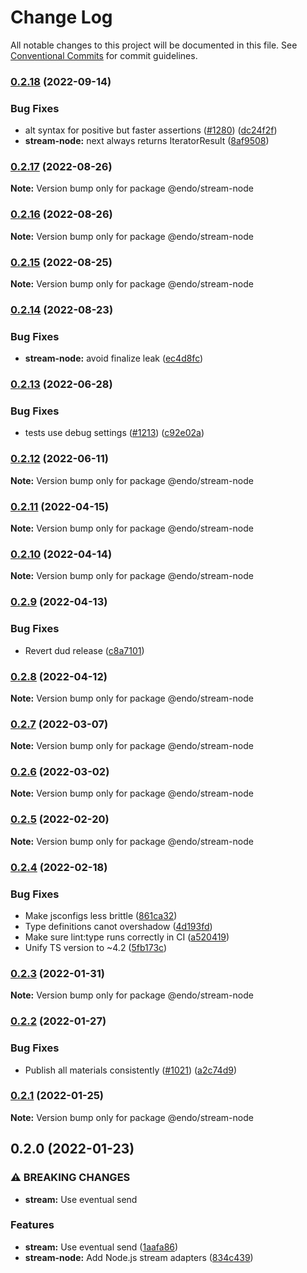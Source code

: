 # Change Log

All notable changes to this project will be documented in this file.
See [Conventional Commits](https://conventionalcommits.org) for commit guidelines.

### [0.2.18](https://github.com/endojs/endo/compare/@endo/stream-node@0.2.17...@endo/stream-node@0.2.18) (2022-09-14)


### Bug Fixes

* alt syntax for positive but faster assertions ([#1280](https://github.com/endojs/endo/issues/1280)) ([dc24f2f](https://github.com/endojs/endo/commit/dc24f2f2c3cac7ce239a64c503493c41a2334315))
* **stream-node:** next always returns IteratorResult ([8af9508](https://github.com/endojs/endo/commit/8af95089897465c4ffbc75045e31aec6fd60cd97))



### [0.2.17](https://github.com/endojs/endo/compare/@endo/stream-node@0.2.16...@endo/stream-node@0.2.17) (2022-08-26)

**Note:** Version bump only for package @endo/stream-node





### [0.2.16](https://github.com/endojs/endo/compare/@endo/stream-node@0.2.15...@endo/stream-node@0.2.16) (2022-08-26)

**Note:** Version bump only for package @endo/stream-node





### [0.2.15](https://github.com/endojs/endo/compare/@endo/stream-node@0.2.14...@endo/stream-node@0.2.15) (2022-08-25)

**Note:** Version bump only for package @endo/stream-node





### [0.2.14](https://github.com/endojs/endo/compare/@endo/stream-node@0.2.13...@endo/stream-node@0.2.14) (2022-08-23)


### Bug Fixes

* **stream-node:** avoid finalize leak ([ec4d8fc](https://github.com/endojs/endo/commit/ec4d8fc933e691fa6c80d43a0ac859f4db1113d7))



### [0.2.13](https://github.com/endojs/endo/compare/@endo/stream-node@0.2.12...@endo/stream-node@0.2.13) (2022-06-28)


### Bug Fixes

* tests use debug settings ([#1213](https://github.com/endojs/endo/issues/1213)) ([c92e02a](https://github.com/endojs/endo/commit/c92e02aa70c2687abdf4c8fd8dd661e221c0e9fe))



### [0.2.12](https://github.com/endojs/endo/compare/@endo/stream-node@0.2.11...@endo/stream-node@0.2.12) (2022-06-11)

**Note:** Version bump only for package @endo/stream-node





### [0.2.11](https://github.com/endojs/endo/compare/@endo/stream-node@0.2.10...@endo/stream-node@0.2.11) (2022-04-15)

**Note:** Version bump only for package @endo/stream-node





### [0.2.10](https://github.com/endojs/endo/compare/@endo/stream-node@0.2.9...@endo/stream-node@0.2.10) (2022-04-14)

**Note:** Version bump only for package @endo/stream-node





### [0.2.9](https://github.com/endojs/endo/compare/@endo/stream-node@0.2.8...@endo/stream-node@0.2.9) (2022-04-13)


### Bug Fixes

* Revert dud release ([c8a7101](https://github.com/endojs/endo/commit/c8a71017d8d7af10a97909c9da9c5c7e59aed939))



### [0.2.8](https://github.com/endojs/endo/compare/@endo/stream-node@0.2.7...@endo/stream-node@0.2.8) (2022-04-12)

**Note:** Version bump only for package @endo/stream-node





### [0.2.7](https://github.com/endojs/endo/compare/@endo/stream-node@0.2.6...@endo/stream-node@0.2.7) (2022-03-07)

**Note:** Version bump only for package @endo/stream-node





### [0.2.6](https://github.com/endojs/endo/compare/@endo/stream-node@0.2.5...@endo/stream-node@0.2.6) (2022-03-02)

**Note:** Version bump only for package @endo/stream-node





### [0.2.5](https://github.com/endojs/endo/compare/@endo/stream-node@0.2.4...@endo/stream-node@0.2.5) (2022-02-20)

**Note:** Version bump only for package @endo/stream-node





### [0.2.4](https://github.com/endojs/endo/compare/@endo/stream-node@0.2.3...@endo/stream-node@0.2.4) (2022-02-18)


### Bug Fixes

* Make jsconfigs less brittle ([861ca32](https://github.com/endojs/endo/commit/861ca32a72f0a48410fd93b1cbaaad9139590659))
* Type definitions canot overshadow ([4d193fd](https://github.com/endojs/endo/commit/4d193fd3387dadd6f55fd51ad872f10878ef46f9))
* Make sure lint:type runs correctly in CI ([a520419](https://github.com/endojs/endo/commit/a52041931e72cb7b7e3e21dde39c099cc9f262b0))
* Unify TS version to ~4.2 ([5fb173c](https://github.com/endojs/endo/commit/5fb173c05c9427dca5adfe66298c004780e8b86c))



### [0.2.3](https://github.com/endojs/endo/compare/@endo/stream-node@0.2.2...@endo/stream-node@0.2.3) (2022-01-31)

**Note:** Version bump only for package @endo/stream-node





### [0.2.2](https://github.com/endojs/endo/compare/@endo/stream-node@0.2.1...@endo/stream-node@0.2.2) (2022-01-27)


### Bug Fixes

* Publish all materials consistently ([#1021](https://github.com/endojs/endo/issues/1021)) ([a2c74d9](https://github.com/endojs/endo/commit/a2c74d9de68a325761d62e1b2187a117ef884571))



### [0.2.1](https://github.com/endojs/endo/compare/@endo/stream-node@0.2.0...@endo/stream-node@0.2.1) (2022-01-25)

**Note:** Version bump only for package @endo/stream-node





## 0.2.0 (2022-01-23)


### ⚠ BREAKING CHANGES

* **stream:** Use eventual send

### Features

* **stream:** Use eventual send ([1aafa86](https://github.com/endojs/endo/commit/1aafa86e7de1f0e05e3b2a065a8d06a4c7f2add1))
* **stream-node:** Add Node.js stream adapters ([834c439](https://github.com/endojs/endo/commit/834c43915e5e80b1c96c2642e4cf01398fd9441d))
